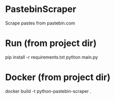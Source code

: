 # PastebinScraper
Scrape pastes from pastebin.com

# Run (from project dir)
pip install -r requirements.txt
python main.py

# Docker (from project dir)
docker build -t python-pastebin-scraper .